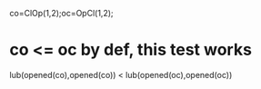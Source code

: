 
co=ClOp(1,2);oc=OpCl(1,2);

# co <= oc by def, this test works
lub(opened(co),opened(co)) < lub(opened(oc),opened(oc))
